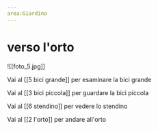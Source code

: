 ```yaml
---
area:Giardino
---
```

# verso l'orto

![[foto_5.jpg]]

Vai al [[5 bici grande]] per esaminare la bici grande

Vai al [[3 bici piccola]] per guardare la bici piccola

Vai al [[6 stendino]] per vedere lo stendino

Vai al [[2 l'orto]] per andare all'orto